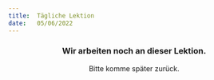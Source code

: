 ```yaml
---
title:  Tägliche Lektion
date:   05/06/2022
---
```


### <center>Wir arbeiten noch an dieser Lektion.</center>
<center>Bitte komme später zurück.</center>